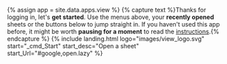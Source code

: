 {% assign app = site.data.apps.view %}
{% capture text %}Thanks for logging in, let's __get started__. Use the menus above, your __recently opened__ sheets or the buttons below to jump straight in. If you haven't used this app before, it might be worth __pausing for a moment__ to read the [instructions](#instructions).{% endcapture %}
{% include landing.html logo="images/view_logo.svg" start="_cmd_Start" start_desc="Open a sheet" start_Url="#google,open.lazy" %}